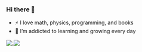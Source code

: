 ### Hi there 👋

- :zap: I love math, physics, programming, and books
- 🌱 I’m addicted to learning and growing every day

<!--
Here are some ideas to get you started:

- 🔭 I’m currently working on ... a personal proect
- 🌱 I’m currently learning ... python and networking
- 👯 I’m looking to collaborate on ... nothing really
- 🤔 I’m looking for help with ... organising my code
- 💬 Ask me about ... intermediate python
- 📫 How to reach me: ... 
- 😄 Pronouns: ... he/him
- ⚡ Fun fact: ... I am a good person
-->

<a href="https://github.com/anuraghazra/github-readme-stats">
  <img align="center" src="https://github-readme-stats.vercel.app/api?username=tokcide&bg_color=1e1e2e&text_color=cdd6f4&icon_color=cba6f7&title_color=94e2d5&show_icons=true&hide=stars&line_height=24" />
</a>
<a href="https://github.com/anuraghazra/convoychat">
  <img align="center" src="https://github-readme-stats.vercel.app/api/top-langs/?username=tokcide&bg_color=1e1e2e&text_color=cdd6f4&icon_color=cba6f7&title_color=94e2d5&layout=compact&card_width=467" />
</a>
<!--
[![Tokcide's GitHub stats](https://github-readme-stats.vercel.app/api?username=tokcide&bg_color=1e1e2e&text_color=cdd6f4&icon_color=cba6f7&title_color=94e2d5&show_icons=true&hide=stars&line_height=24)]()
[![Top Langs](https://github-readme-stats.vercel.app/api/top-langs/?username=tokcide&bg_color=1e1e2e&text_color=cdd6f4&icon_color=cba6f7&title_color=94e2d5&layout=compact)]()
-->
